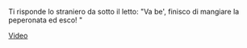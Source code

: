 Ti risponde lo straniero da sotto il letto:
"Va be', finisco di mangiare la peperonata ed esco! "

[Video](https://www.youtube.com/watch?v=AwHQEhKNgBU)
